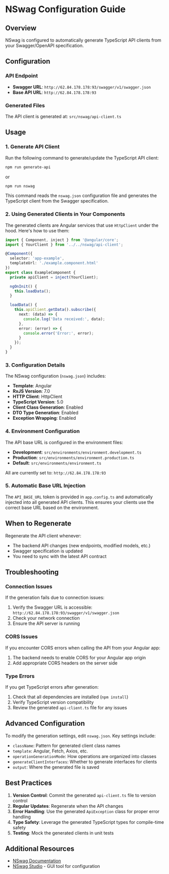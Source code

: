 # NSwag Configuration Guide

## Overview
NSwag is configured to automatically generate TypeScript API clients from your Swagger/OpenAPI specification.

## Configuration

### API Endpoint
- **Swagger URL**: `http://62.84.178.178:93/swagger/v1/swagger.json`
- **Base API URL**: `http://62.84.178.178:93`

### Generated Files
The API client is generated at: `src/nswag/api-client.ts`

## Usage

### 1. Generate API Client
Run the following command to generate/update the TypeScript API client:

```bash
npm run generate-api
```

or

```bash
npm run nswag
```

This command reads the `nswag.json` configuration file and generates the TypeScript client from the Swagger specification.

### 2. Using Generated Clients in Your Components

The generated clients are Angular services that use `HttpClient` under the hood. Here's how to use them:

```typescript
import { Component, inject } from '@angular/core';
import { YourClient } from '../../nswag/api-client';

@Component({
  selector: 'app-example',
  templateUrl: './example.component.html'
})
export class ExampleComponent {
  private apiClient = inject(YourClient);

  ngOnInit() {
    this.loadData();
  }

  loadData() {
    this.apiClient.getData().subscribe({
      next: (data) => {
        console.log('Data received:', data);
      },
      error: (error) => {
        console.error('Error:', error);
      }
    });
  }
}
```

### 3. Configuration Details

The NSwag configuration (`nswag.json`) includes:

- **Template**: Angular
- **RxJS Version**: 7.0
- **HTTP Client**: HttpClient
- **TypeScript Version**: 5.0
- **Client Class Generation**: Enabled
- **DTO Type Generation**: Enabled
- **Exception Wrapping**: Enabled

### 4. Environment Configuration

The API base URL is configured in the environment files:

- **Development**: `src/environments/environment.development.ts`
- **Production**: `src/environments/environment.production.ts`
- **Default**: `src/environments/environment.ts`

All are currently set to: `http://62.84.178.178:93`

### 5. Automatic Base URL Injection

The `API_BASE_URL` token is provided in `app.config.ts` and automatically injected into all generated API clients. This ensures your clients use the correct base URL based on the environment.

## When to Regenerate

Regenerate the API client whenever:
- The backend API changes (new endpoints, modified models, etc.)
- Swagger specification is updated
- You need to sync with the latest API contract

## Troubleshooting

### Connection Issues
If the generation fails due to connection issues:
1. Verify the Swagger URL is accessible: `http://62.84.178.178:93/swagger/v1/swagger.json`
2. Check your network connection
3. Ensure the API server is running

### CORS Issues
If you encounter CORS errors when calling the API from your Angular app:
1. The backend needs to enable CORS for your Angular app origin
2. Add appropriate CORS headers on the server side

### Type Errors
If you get TypeScript errors after generation:
1. Check that all dependencies are installed (`npm install`)
2. Verify TypeScript version compatibility
3. Review the generated `api-client.ts` file for any issues

## Advanced Configuration

To modify the generation settings, edit `nswag.json`. Key settings include:

- `className`: Pattern for generated client class names
- `template`: Angular, Fetch, Axios, etc.
- `operationGenerationMode`: How operations are organized into classes
- `generateClientInterfaces`: Whether to generate interfaces for clients
- `output`: Where the generated file is saved

## Best Practices

1. **Version Control**: Commit the generated `api-client.ts` file to version control
2. **Regular Updates**: Regenerate when the API changes
3. **Error Handling**: Use the generated `ApiException` class for proper error handling
4. **Type Safety**: Leverage the generated TypeScript types for compile-time safety
5. **Testing**: Mock the generated clients in unit tests

## Additional Resources

- [NSwag Documentation](https://github.com/RicoSuter/NSwag)
- [NSwag Studio](https://github.com/RicoSuter/NSwag/wiki/NSwagStudio) - GUI tool for configuration
